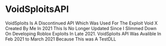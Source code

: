 # VoidSploitsAPI
VoidSploits Is A Discontinued API Which Was Used For The Exploit Void X Created By Me In 2021
This Is No Longer Updated Since I Slimmed Down On Developing Roblox Exploits In Late 2021.
VoidSploits API Was Avalible In Feb 2021 to March 2021 Because This was A TestDLL
